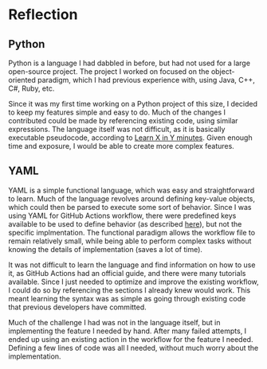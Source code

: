 # Reflection

## Python

Python is a language I had dabbled in before, but had not used for a large open-source project. The project I worked on focused on the object-oriented paradigm, which I had previous experience with, using Java, C++, C#, Ruby, etc. 

Since it was my first time working on a Python project of this size, I decided to keep my features simple and easy to do. Much of the changes I contributed could be made by referencing existing code, using similar expressions. The language itself was not difficult, as it is basically executable pseudocode, according to [Learn X in Y minutes](https://learnxinyminutes.com/docs/python/). Given enough time and exposure, I would be able to create more complex features.

## YAML

YAML is a simple functional language, which was easy and straightforward to learn. Much of the language revolves around defining key-value objects, which could then be parsed to execute some sort of behavior. Since I was using YAML for GitHub Actions workflow, there were predefined keys available to be used to define behavior (as described [here](https://docs.github.com/en/actions/learn-github-actions/introduction-to-github-actions#understanding-the-workflow-file)), but not the specific implmentation. The functional paradigm allows the workflow file to remain relatively small, while being able to perform complex tasks without knowing the details of implementation (saves a lot of time).

It was not difficult to learn the language and find information on how to use it, as GitHub Actions had an official guide, and there were many tutorials available. Since I just needed to optimize and improve the existing workflow, I could do so by referencing the sections I already knew would work. This meant learning the syntax was as simple as going through existing code that previous developers have committed.

Much of the challenge I had was not in the language itself, but in implementing the feature I needed by hand. After many failed attempts, I ended up using an existing action in the workflow for the feature I needed. Defining a few lines of code was all I needed, without much worry about the implementation.